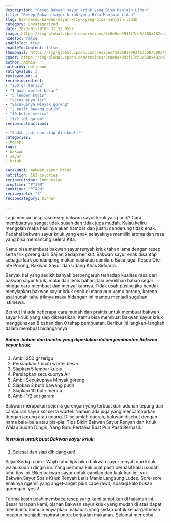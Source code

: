 ```yaml
---
description: "Resep Bakwan sayur kriuk yang Bisa Manjain Lidah"
title: "Resep Bakwan sayur kriuk yang Bisa Manjain Lidah"
slug: 839-resep-bakwan-sayur-kriuk-yang-bisa-manjain-lidah
category: Uncategorized
date: 2023-01-29T05:31:53.055Z
image: https://img-global.cpcdn.com/recipes/3e0e8ae993f17cb8/680x482cq70/bakwan-sayur-kriuk-foto-resep-utama.jpg
hideToc: false
enableToc: true
enableTocContent: false
thumbnail: https://img-global.cpcdn.com/recipes/3e0e8ae993f17cb8/680x482cq70/bakwan-sayur-kriuk-foto-resep-utama.jpg
cover: https://img-global.cpcdn.com/recipes/3e0e8ae993f17cb8/680x482cq70/bakwan-sayur-kriuk-foto-resep-utama.jpg
author: Admin
authorAv: notfound
ratingvalue: 3
reviewcount: 4
recipeingredient:
- "250 gr terigu"
- "1 buah wortel besar"
- "5 lembar kubis"
- "secukupnya Air"
- "Secukupnya Minyak goreng"
- "2 butir bawang putih"
- "10 butir merica"
- "1/2 sdt garam"
recipeinstructions:

- "Sudah jadi dan siap dinikmati!"
categories:
- Resep
tags:
- bakwan
- sayur
- kriuk

katakunci: bakwan sayur kriuk 
nutrition: 163 calories
recipecuisine: Indonesian
preptime: "PT19M"
cooktime: "PT42M"
recipeyield: "2"
recipecategory: Dinner

---
```





Lagi mencari inspirasi resep bakwan sayur kriuk yang unik? Cara membuatnya sangat tidak susah dan tidak juga mudah. Kalau keliru mengolah maka hasilnya akan hambar dan justru cenderung tidak enak. Padahal bakwan sayur kriuk yang enak selayaknya memiliki aroma dan rasa yang bisa memancing selera Kita.





Kamu bisa membuat bakwan sayur renyah kriuk tahan lama dengan resep serta trik goreng dari Sajian Sedap berikut. Bakwan sayur enak disantap sebagai lauk pendamping makan nasi atau camilan. Baca juga: Resep Ote-ote Porong, Bakwan Sayur dan Udang Khas Sidoarjo.

Banyak hal yang sedikit banyak berpengaruh terhadap kualitas rasa dari bakwan sayur kriuk, mulai dari jenis bahan, lalu pemilihan bahan segar hingga cara membuat dan menyajikannya. Tidak usah pusing jika hendak menyiapkan bakwan sayur kriuk enak di mana pun kamu berada, karena asal sudah tahu triknya maka hidangan ini mampu menjadi suguhan istimewa.






Berikut ini ada beberapa cara mudah dan praktis untuk membuat bakwan sayur kriuk yang siap dikreasikan. Kamu bisa membuat Bakwan sayur kriuk menggunakan 8 bahan dan 0 tahap pembuatan. Berikut ini langkah-langkah dalam membuat hidangannya.

<!--inarticleads1-->

##### Bahan-bahan dan bumbu yang diperlukan dalam pembuatan Bakwan sayur kriuk:

1. Ambil 250 gr terigu
1. Persiapkan 1 buah wortel besar
1. Siapkan 5 lembar kubis
1. Persiapkan secukupnya Air
1. Ambil Secukupnya Minyak goreng
1. Siapkan 2 butir bawang putih
1. Siapkan 10 butir merica
1. Ambil 1/2 sdt garam


Bakwan merupakan sejenis gorengan yang terbuat dari adonan tepung dan campuran sayur kol serta wortel. Namun ada juga yang mencampurkan dengan jagung atau udang. Di sejumlah daerah, bakwan disebut dengan nama bala-bala atau pia-pia. Tips Bikin Bakwan Sayur Renyah dan Kriuk Walau Sudah Dingin, Yang Baru Pertama Buat Pun Pasti Berhasil. 

<!--inarticleads2-->

##### Instruksi untuk buat Bakwan sayur kriuk:


1. Selesai dan siap dihidangkan!

SajianSedap.com - Wajib tahu tips bikin bakwan sayur renyah dan kriuk walau sudah dingin ini. Yang pertama kali buat pasti berhasil kalau sudah tahu tips ini. Bikin bakwan sayur untuk camilan dan lauk hari ini, yuk. Bakwan Sayur Sosis Kriuk Renyah Laris Manis Langsung Ludes. Sore-sore enaknya ngemil yang anget-anget plus cabe rawit, apalagi kalo bukan gorengan. yess!. 

Terima kasih telah membaca resep yang kami tampilkan di halaman ini. Besar harapan kami, olahan Bakwan sayur kriuk yang mudah di atas dapat membantu kamu menyiapkan makanan yang sedap untuk keluarga/teman maupun menjadi inspirasi untuk berjualan makanan. Selamat mencoba!

